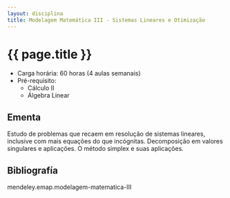 ```yaml
---
layout: disciplina
title: Modelagem Matemática III - Sistemas Lineares e Otimização
---
```


# {{ page.title }}

- Carga horária: 60 horas (4 aulas semanais)
- Pré-requisito: 
    -  Cálculo II
    -  Álgebra Linear

## Ementa 

Estudo de problemas que recaem em resolução de sistemas lineares,
inclusive com mais equações do que incógnitas. Decomposição em valores
singulares e aplicações.  O método simplex e suas aplicações.


## Bibliografía

mendeley.emap.modelagem-matematica-III
